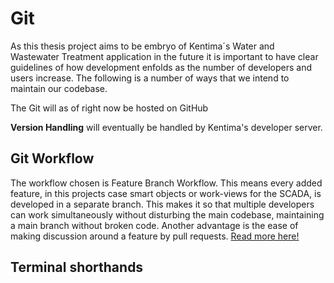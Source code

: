 Git
===================
As this thesis project aims to be embryo of Kentima´s Water and Wastewater Treatment application in the future it is important to have clear guidelines of how development enfolds as the number of developers and users increase. The following is a number of ways that we intend to maintain our codebase.

The Git will as of right now be hosted on GitHub

**Version Handling** will eventually be handled by Kentima's developer server.

## Git Workflow
 The workflow chosen is Feature Branch Workflow. This means every added feature, in this projects case smart objects or work-views for the SCADA, is developed in a separate branch. This makes it so that multiple developers can work simultaneously without disturbing the main codebase, maintaining a main branch without broken code. Another advantage is the ease of making discussion around a feature by pull requests. <a href="https://www.atlassian.com/git/tutorials/comparing-workflows/feature-branch-workflow" target="_blank">Read more here!</a>

## Terminal shorthands

##
